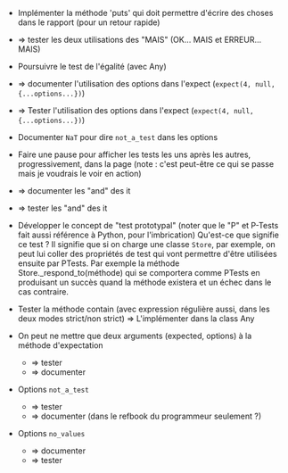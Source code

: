 * Implémenter la méthode 'puts' qui doit permettre d'écrire des choses dans le rapport (pour un retour rapide)

* => tester les deux utilisations des "MAIS" (OK… MAIS et ERREUR… MAIS)
* Poursuivre le test de l'égalité (avec Any)
* => documenter l'utilisation des options dans l'expect (`expect(4, null, {...options...})`)
* => Tester l'utilisation des options dans l'expect (`expect(4, null, {...options...})`)
* Documenter `NaT` pour dire `not_a_test` dans les options
* Faire une pause pour afficher les tests les uns après les autres, progressivement, dans la page (note : c'est peut-être ce qui se passe mais je voudrais le voir en action)
* => documenter les "and" des it
* => tester les "and" des it
* Développer le concept de "test prototypal" (noter que le "P" et P-Tests fait aussi référence à Python, pour l'imbrication)
  Qu'est-ce que signifie ce test ? Il signifie que si on charge une classe `Store`, par exemple, on peut lui coller des propriétés de test qui vont permettre d'être utilisées ensuite par PTests.
  Par exemple la méthode Store._respond_to(méthode) qui se comportera comme PTests en produisant un succès quand la méthode existera et un échec dans le cas contraire.
* Tester la méthode contain (avec expression régulière aussi, dans les deux modes strict/non strict)
  => L'implémenter dans la class Any
* On peut ne mettre que deux arguments (expected, options) à la méthode d'expectation
  * => tester
  * => documenter
* Options `not_a_test`
  * => tester
  * => documenter (dans le refbook du programmeur seulement ?)
* Options `no_values`
  * => documenter
  * => tester
